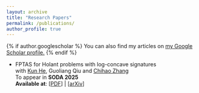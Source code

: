 ```yaml
---
layout: archive
title: "Research Papers"
permalink: /publications/
author_profile: true
---
```


{% if author.googlescholar %}
  You can also find my articles on <u><a href="{{author.googlescholar}}">my Google Scholar profile</a>.</u>
{% endif %}

* FPTAS for Holant problems with log-concave signatures<br>
  with [Kun He](https://hekun-theory.com/), Guoliang Qiu and [Chihao Zhang](http://chihaozhang.com/)<br>
  To appear in **SODA 2025** <br>
  **Available at**: [[PDF](../files/publications/holant.pdf)] | [[arXiv](https://arxiv.org/abs/2407.04989)]
